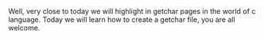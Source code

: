 Well, very close to today we will highlight in getchar pages in the world of c language. Today we will learn how to create a getchar file, you are all welcome.
